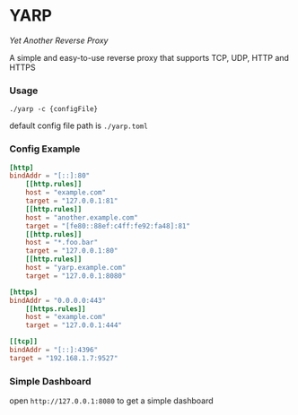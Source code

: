 # YARP
*Yet Another Reverse Proxy*

A simple and easy-to-use reverse proxy that supports TCP, UDP, HTTP and HTTPS

### Usage
`./yarp -c {configFile}`

default config file path is `./yarp.toml`

### Config Example
```toml
[http]
bindAddr = "[::]:80"
    [[http.rules]]
    host = "example.com"
    target = "127.0.0.1:81"
    [[http.rules]]
    host = "another.example.com"
    target = "[fe80::88ef:c4ff:fe92:fa48]:81"
    [[http.rules]]
    host = "*.foo.bar"
    target = "127.0.0.1:80"
    [[http.rules]]
    host = "yarp.example.com"
    target = "127.0.0.1:8080"

[https]
bindAddr = "0.0.0.0:443"
    [[https.rules]]
    host = "example.com"
    target = "127.0.0.1:444"

[[tcp]]
bindAddr = "[::]:4396"
target = "192.168.1.7:9527"
```

### Simple Dashboard
open `http://127.0.0.1:8080` to get a simple dashboard
